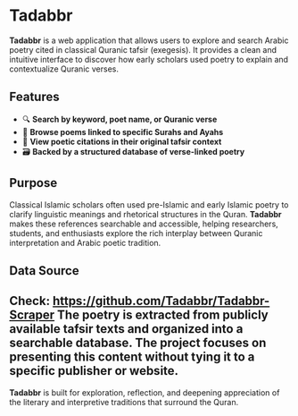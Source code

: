 # Tadabbr

**Tadabbr** is a web application that allows users to explore and search Arabic poetry cited in classical Quranic tafsir (exegesis). It provides a clean and intuitive interface to discover how early scholars used poetry to explain and contextualize Quranic verses.

## Features

- 🔍 **Search by keyword, poet name, or Quranic verse**
- 📖 **Browse poems linked to specific Surahs and Ayahs**
- 🧩 **View poetic citations in their original tafsir context**
- 🗃️ **Backed by a structured database of verse-linked poetry**

## Purpose

Classical Islamic scholars often used pre-Islamic and early Islamic poetry to clarify linguistic meanings and rhetorical structures in the Quran. **Tadabbr** makes these references searchable and accessible, helping researchers, students, and enthusiasts explore the rich interplay between Quranic interpretation and Arabic poetic tradition.

## Data Source
Check: https://github.com/Tadabbr/Tadabbr-Scraper
The poetry is extracted from publicly available tafsir texts and organized into a searchable database. The project focuses on presenting this content without tying it to a specific publisher or website.
---

**Tadabbr** is built for exploration, reflection, and deepening appreciation of the literary and interpretive traditions that surround the Quran.
